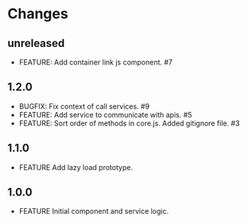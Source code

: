 # Changes

## unreleased

 - FEATURE: Add container link js component. #7

## 1.2.0

 - BUGFIX: Fix context of call services. #9
 - FEATURE: Add service to communicate with apis. #5
 - FEATURE: Sort order of methods in core.js. Added gitignore file. #3

## 1.1.0

 - FEATURE Add lazy load prototype.

## 1.0.0

 - FEATURE Initial component and service logic.

